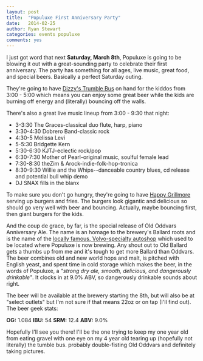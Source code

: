 ```yaml
---
layout: post
title:  "Populuxe First Anniversary Party"
date:   2014-02-25
author: Ryan Stewart
categories: events populuxe
comments: yes
---
```


I just got word that next **Saturday, March 8th**, Populuxe is going to be blowing it out with a great-sounding party to celebrate their first anniversary. The party has something for all ages, live music, great food, and special beers. Basically a perfect Saturday outing.

They're going to have [Dizzy's Trumble Bus](http://dizzys-tumblebus.com/) on hand for the kiddos from 3:00 - 5:00 which means you can enjoy some great beer while the kids are burning off energy and (literally) bouncing off the walls.

There's also a great live music lineup from 3:00 - 9:30 that night:

* 3-3:30 The Graces-classical duo flute, harp, piano
* 3:30-4:30 Dobrero Band-classic rock
* 4:30-5 Melissa Levi
* 5-5:30 Bridgette Kern
* 5:30-6:30 KJTJ-eclectic rock/pop
* 6:30-7:30 Mother of Pearl-original music, soulful female lead
* 7:30-8:30 theZim & Arock-indie-folk-hop-tronica
* 8:30-9:30 Willie and the Whips--danceable country blues, cd release and potential bull whip demo
* DJ SNAX fills in the blanx

To make sure you don't go hungry, they're going to have [Happy Grillmore](http://www.happygrillmore.com/REVIEWS.html) serving up burgers and fries. The burgers look gigantic and delicious so should go very well with beer and bouncing. Actually, maybe bouncing first, then giant burgers for the kids.

And the coup de grace, by far, is the special release of Old Oddvars Anniversary Ale. The name is an homage to the brewery's Ballard roots and is the name of the [locally famous, Volvo-specialty autoshop](http://www.seattlepi.com/news/article/It-ll-be-odd-without-Oddvar-under-the-hood-1141339.php) which used to be located where Populuxe is now brewing. Any shout out to Old Ballard gets a thumbs up from me and it's tough to get more Ballard than Oddvars. The beer combines old and new world hops and malt, is pitched with English yeast, and spent time in cold storage which makes the beer, in the words of Populuxe, a *"strong dry ale, smooth, delicious, and dangerously drinkable"*. It clocks in at 9.0% ABV, so dangerously drinkable sounds about right.

The beer will be available at the brewery starting the 8th, but will also be at "select outlets" but I'm not sure if that means 22oz or on tap (I'll find out). The beer geek stats:

**OG:** 1.084
**IBU:** 54
**SRM:** 12.4
**ABV:** 9.0%

Hopefully I'll see you there! I'll be the one trying to keep my one year old from eating gravel with one eye on my 4 year old tearing up (hopefully not literally) the tumble bus. probably double-fisting Old Oddvars and definitely taking pictures.
